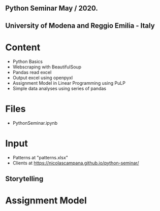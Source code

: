 ## Python Seminar May / 2020.
## University of Modena and Reggio Emilia - Italy
# Content
- Python Basics
- Webscraping with BeautifulSoup
- Pandas read excel
- Output excel using openpyxl
- Assignment Model in Linear Programming using PuLP
- Simple data analyses using series of pandas

# Files
- PythonSeminar.ipynb

# Input
- Patterns at "patterns.xlsx" 
- Clients at https://nicolascampana.github.io/python-seminar/

## Storytelling


# Assignment Model
